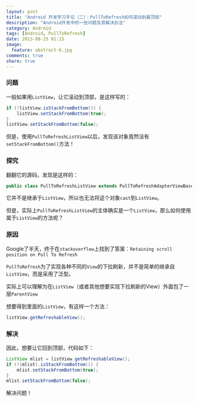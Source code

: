 ```yaml
---
layout: post
title: "Android 开发学习手记（二）：PullToRefresh如何滚动到最顶部"
description: "Android开发中的一些问题及其解决办法"
category: Android
tags: [Android, PullToRefresh]
date: 2013-08-25 01:15
image:
  feature: abstract-6.jpg
comments: true
share: true
---
```


### 问题

一般如果用`ListView`，让它滚动到顶部，是这样写的：

~~~java
if (!listView.isStackFromBottom()) {
	listView.setStackFromBottom(true);
}
listView.setStackFromBottom(false);
~~~

但是，使用`PullToRefreshListView`以后，发现该对象竟然没有`setStackFromBottom()`方法！

### 探究

翻翻它的源码，发现是这样的：

~~~java
public class PullToRefreshListView extends PullToRefreshAdapterViewBase<ListView>{...}
~~~

它并不是继承于`ListView`，所以也无法将这个对象`cast`到`ListView`。

但是，实际上`PullToRefreshListView`的主体确实是一个`ListView`，那么如何使用属于`ListView`的方法呢？

### 原因

Google了半天，终于在`stackoverflow`上找到了答案：`Retaining scroll position on Pull To Refresh`

`PullToRefresh`为了实现各种不同的`View`的下拉刷新，并不是简单的继承自`ListView`，而是采用了泛型。

实际上可以理解为在`ListView`（或者其他想要实现下拉刷新的View）外面包了一层`ParentView`

想要得到里面的`ListView`，有这样一个方法：

~~~java
listView.getRefreshableView();
~~~

### 解决

因此，想要让它回到顶部，代码如下：

~~~java
ListView mlist = listView.getRefreshableView();
if (!(mlist).isStackFromBottom()) {
	mlist.setStackFromBottom(true);
}
mlist.setStackFromBottom(false);
~~~

解决问题！